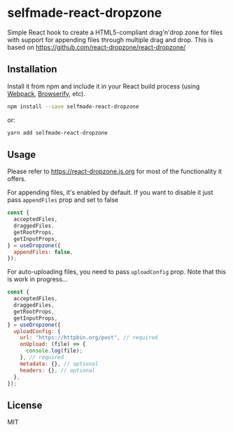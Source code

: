 # selfmade-react-dropzone

Simple React hook to create a HTML5-compliant drag'n'drop zone for files with support for appending files through multiple drag and drop. This is based on https://github.com/react-dropzone/react-dropzone/

## Installation

Install it from npm and include it in your React build process (using [Webpack](http://webpack.github.io/), [Browserify](http://browserify.org/), etc).

```bash
npm install --save selfmade-react-dropzone
```

or:

```bash
yarn add selfmade-react-dropzone
```

## Usage

Please refer to https://react-dropzone.js.org for most of the functionality it offers.

For appending files, it's enabled by default. If you want to disable it just pass `appendFiles` prop and set to false

```javascript
const {
  acceptedFiles,
  draggedFiles,
  getRootProps,
  getInputProps,
} = useDropzone({
  appendFiles: false,
});
```

For auto-uploading files, you need to pass `uploadConfig` prop. Note that this is work in progress...

```javascript
const {
  acceptedFiles,
  draggedFiles,
  getRootProps,
  getInputProps,
} = useDropzone({
  uploadConfig: {
    url: "https://httpbin.org/post", // required
    onUpload: (file) => {
      console.log(file);
    }, // required
    metadata: {}, // optional
    headers: {}, // optional
  },
});
```

## License

MIT
